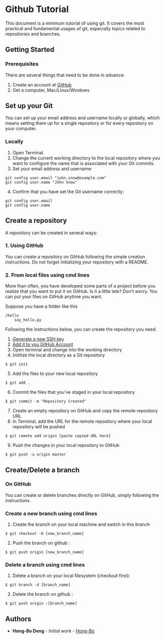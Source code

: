 # Github Tutorial
This document is a minimum tutorial of using git. It covers the most practical and fundamental usages of git, especially topics related to repositories and branches.

## Getting Started

### Prerequisites

There are several things that need to be done in advance:
1. Create an account at [GitHub](https://pages.github.com/)
2. Get a computer, Mac/Linux/Windows

## Set up your Git

You can set up your email address and username locally or globally, which means setting them up for a single repository or for every repository on your computer.

### Locally
1. Open Terminal.
2. Change the current working directory to the local repository where you want to configure the name that is associated with your Git commits.
3. Set your email address and username:
```
git config user.email "john.snow@example.com"
git config user.name "John Snow"
```
4. Confirm that you have set the Git username correctly:
```
git config user.email 
git config user.name
```

## Create a repository

A repository can be created in several ways:

### 1. Using GitHub

You can create a repository on GitHub following the simple creation instructions. Do not forget initializing your repository with a README.

### 2. From local files using cmd lines

More than often, you have developed some parts of a project before you realize that you want to put it on GitHub. Is it a little late? Don't worry. You can put your files on GitHub anytime you want.

Suppose you have a folder like this
```
/hello
    say_hello.py
```
Following the instructions below, you can create the repository you need.
1. [Generate a new SSH key](https://help.github.com/articles/generating-a-new-ssh-key-and-adding-it-to-the-ssh-agent/)
2. [Add it to you GitHub Account](https://help.github.com/articles/adding-a-new-gpg-key-to-your-github-account/)
3. Open terminal and change into the working directory
4. Initilize the local directory as a Git repository
```
$ git init
```
5. Add the files to your new local repository
```
$ git add .
```
6. Commit the files that you've staged in your local repository
```
$ git commit -m "Repository Created"
```
7. Create an empty repository on GitHub and copy the remote repository URL
8. In Terminal, add the URL for the remote repository where your local repository will be pushed
```
$ git remote add origin [paste copied URL here]
```
9. Push the changes in your local repository to GitHub
```
$ git push -u origin master
```
## Create/Delete a branch

### On GitHub

You can create or delete branches directly on GitHub, simply following the instructions.

### Create a new branch using cmd lines
1. Create the branch on your local machine and switch in this branch
```
$ git checkout -b [new_branch_name]
```
2. Push the branch on github :
```
$ git push origin [new_branch_name]
```

### Delete a branch using cmd lines
1. Delete a branch on your local filesystem (checkout first):
```
$ git branch -d [branch_name]
```
2. Delete the branch on github :
```
$ git push origin :[branch_name]
```

## Authors

* **Hong-Bo Deng** - *Initial work* - [Hong-Bo](https://github.com/Hong-Bo)
